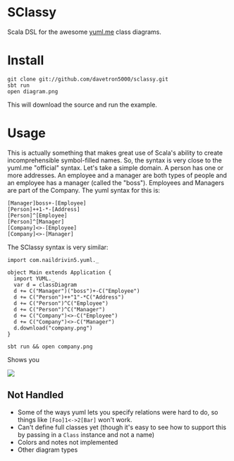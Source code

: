 # SClassy

Scala DSL for the awesome [yuml.me](yuml.me) class diagrams.

# Install

    git clone git://github.com/davetron5000/sclassy.git
    sbt run
    open diagram.png

This will download the source and run the example.

# Usage

This is actually something that makes great use of Scala's ability to create incomprehensible symbol-filled names.  So, the syntax
is very close to the yuml.me "official" syntax.  Let's take a simple domain.  A person has one or more addresses.  An employee and a manager
are both types of people and an employee has a manager (called the "boss").  Employees and Managers are part of the Company.  The yuml syntax for this is:

    [Manager]boss+-[Employee]
    [Person]++1-*-[Address]
    [Person]^[Employee]
    [Person]^[Manager]
    [Company]<>-[Employee]
    [Company]<>-[Manager]

The SClassy syntax is very similar:

    import com.naildrivin5.yuml._

    object Main extends Application {
      import YUML._
      var d = classDiagram
      d += C("Manager")("boss")+-C("Employee")
      d += C("Person")++"1"-*C("Address")
      d += C("Person")^C("Employee")
      d += C("Person")^C("Manager")
      d += C("Company")<>-C("Employee")
      d += C("Company")<>-C("Manager")
      d.download("company.png")
    }

    sbt run && open company.png

Shows you

<img src="http://yuml.me/diagram/scruffy/class/%5BManager%5Dboss%2B-%5BEmployee%5D%2C%20%5BPerson%5D%2B%2B1-*-%5BAddress%5D%2C%20%5BPerson%5D%5E%5BEmployee%5D%2C%20%5BPerson%5D%5E%5BManager%5D%2C%20%5BCompany%5D%2B-%5BEmployee%5D%2C%20%5BCompany%5D%2B-%5BManager%5D">

## Not Handled

 * Some of the ways yuml lets you specify relations were hard to do, so things like <code>[Foo]1<->2[Bar]</code> won't work.
 * Can't define full classes yet (though it's easy to see how to support this by passing in a <code>Class</code> instance and not a name)
 * Colors and notes not implemented
 * Other diagram types
